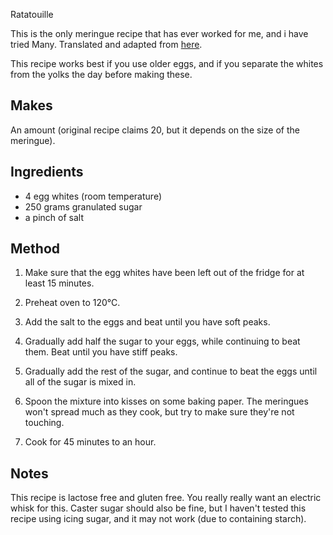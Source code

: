 Ratatouille

This is the only meringue recipe that has ever worked for me, and i have tried Many. Translated and adapted from [here](https://www.marmiton.org/recettes/recette_meringue-pour-les-nuls_36610.aspx).

This recipe works best if you use older eggs, and if you separate the whites from the yolks the day before making these. 

Makes
-----
An amount (original recipe claims 20, but it depends on the size of the meringue).

Ingredients
-----------

- 4 egg whites (room temperature)
- 250 grams granulated sugar
- a pinch of salt

Method
------

1. Make sure that the egg whites have been left out of the fridge for at least 15 minutes.

2. Preheat oven to 120°C.

3. Add the salt to the eggs and beat until you have soft peaks.

4. Gradually add half the sugar to your eggs, while continuing to beat them. Beat until you have stiff peaks.

5. Gradually add the rest of the sugar, and continue to beat the eggs until all of the sugar is mixed in.

6. Spoon the mixture into kisses on some baking paper. The meringues won't spread much as they cook, but try to make sure they're not touching.

7. Cook for 45 minutes to an hour.

Notes
-----
This recipe is lactose free and gluten free. You really really want an electric whisk for this. Caster sugar should also be fine, but I haven't tested this recipe using icing sugar, and it may not work (due to containing starch).
